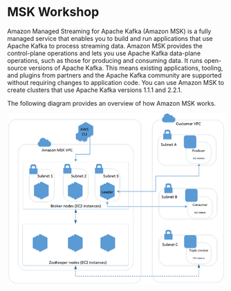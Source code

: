 # MSK Workshop

Amazon Managed Streaming for Apache Kafka (Amazon MSK) is a fully managed service that enables you to build and run applications that use Apache Kafka to process streaming data. Amazon MSK provides the control-plane operations and lets you use Apache Kafka data-plane operations, such as those for producing and consuming data. It runs open-source versions of Apache Kafka. This means existing applications, tooling, and plugins from partners and the Apache Kafka community are supported without requiring changes to application code. You can use Amazon MSK to create clusters that use Apache Kafka versions 1.1.1 and 2.2.1.

The following diagram provides an overview of how Amazon MSK works.

![logo](_media/msk-architecture-visio-reduced-size.png)